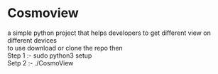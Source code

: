 # Cosmoview
a simple python project that helps developers to get different view on different devices <br>
to use download or clone the repo then <br>
Step 1 :-  sudo python3 setup<br>
Setp 2 :- ./CosmoView
